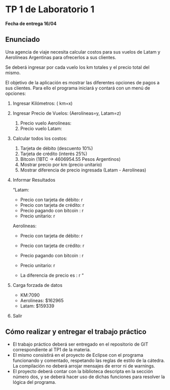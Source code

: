 # TP 1 de Laboratorio 1
**Fecha de entrega 16/04**

## Enunciado 
Una agencia de viaje necesita calcular costos para sus vuelos de Latam y Aerolíneas Argentinas para ofrecerlos a sus clientes. 

Se deberá ingresar por cada vuelo los km totales y el precio total del mismo. 

El objetivo de la aplicación es mostrar las diferentes opciones de pagos a sus clientes. 
Para ello el programa iniciará y contará con un menú de opciones:

1. Ingresar Kilómetros: ( km=x) 

2. Ingresar Precio de Vuelos: (Aerolíneas=y, Latam=z) 
   1. Precio vuelo Aerolíneas: 
   2. Precio vuelo Latam: 
3. Calcular todos los costos: 

    1. Tarjeta de débito (descuento 10%)
    2. Tarjeta de crédito (interés 25%) 
    3. Bitcoin (1BTC -> 4606954.55 Pesos Argentinos) 
    4. Mostrar precio por km (precio unitario) 
    5. Mostrar diferencia de precio ingresada (Latam - Aerolíneas) 

 4. Informar Resultados 

    “Latam: 

    - Precio con tarjeta de débito: r 
    - Precio con tarjeta de crédito: r
    - Precio pagando con bitcoin : r
    - Precio unitario: r 


    Aerolíneas: 
    - Precio con tarjeta de débito: r 
    - Precio con tarjeta de crédito: r 
    - Precio pagando con bitcoin : r 
    - Precio unitario: r 


    - La diferencia de precio es : r “ 

5. Carga forzada de datos
    - KM:7090
    - Aerolineas: $162965
    - Latam: $159339
6. Salir

## Cómo realizar y entregar el trabajo práctico 
* El trabajo práctico deberá ser entregado en el repositorio de GIT correspondiente al TP1 de la 
materia. 
* El mismo consistirá en el proyecto de Eclipse con el programa funcionando y comentado, 
respetando las reglas de estilo de la cátedra. La compilación no deberá arrojar mensajes de 
error ni de warnings. 
* El proyecto deberá contar con la biblioteca descripta en la sección número dos, y se deberá 
hacer uso de dichas funciones para resolver la lógica del programa.